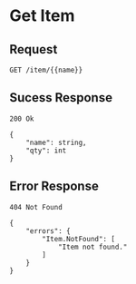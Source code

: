 # Get Item

## Request

```
GET /item/{{name}}
```


## Sucess Response

```
200 Ok

{
    "name": string,
    "qty": int
}
```


## Error Response

```
404 Not Found

{
    "errors": {
        "Item.NotFound": [
            "Item not found."
        ]
    }
}
```
